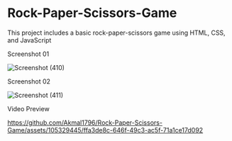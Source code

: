 # Rock-Paper-Scissors-Game
This project includes a basic rock-paper-scissors game using HTML, CSS, and JavaScript

Screenshot 01

![Screenshot (410)](https://github.com/Akmal1796/Rock-Paper-Scissors-Game/assets/105329445/cc77762a-553f-42bb-946e-4117805891eb)

Screenshot 02

![Screenshot (411)](https://github.com/Akmal1796/Rock-Paper-Scissors-Game/assets/105329445/0f255c1a-0d39-4704-9284-f051fcf8f73b)

Video Preview

https://github.com/Akmal1796/Rock-Paper-Scissors-Game/assets/105329445/ffa3de8c-646f-49c3-ac5f-71a1ce17d092
